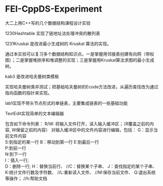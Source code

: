 # FEI-CppDS-Experiment
大二上用C++写的几个数据结构课程设计实验

1230Hashtable 实现了链地址法处理冲突的散列表

1231Kruskai 是改进最小生成树的 Kruskal 算法的实现。

通过本实验可以复习多个数据结构知识点。一是掌握用邻接表创建有向网（带权图）；二是掌握堆排序和堆调整的实现；三是掌握用Kruskal算法求图的最小生成树。

kab3 是改进哈夫曼树类模板

实现哈夫曼树类并测试；把基础哈夫曼树的Ecode方法改进，从遍历查找改为通过指向函数的指针来实现。

lab1实现不带头节点形式的单链表，主要集成链表的一些基础功能

TextEdit实现简单的文本编辑器

包含如下命令列表：
R/W: 将输入文件打开，读入输入缓冲区；（R覆盖之前的内容, W保留之前的内容）
对输入缓冲区中的文件内容进行编辑，包括：
G：显示当前文件内容    
S:到指定的某一行
B：移动到第一行
E:到最后一行    
P:到前一行      
N:到下一行  
I：插入一行;      
D：删除一行;
H：替换当前行、
//C：替换某个子串、
J：查找指定的某个子串、   
K:统计文件行数及字符数、 
//L:重新读入文件、
//M:保存当前文件、
Q:退出系统等操作；
//h:帮助文档
